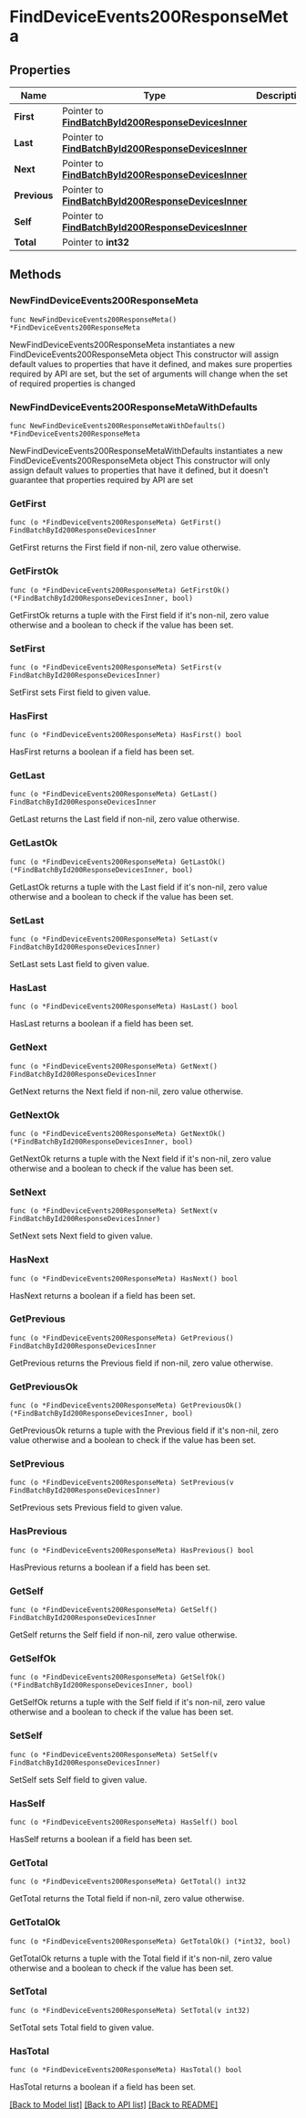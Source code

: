 # FindDeviceEvents200ResponseMeta

## Properties

Name | Type | Description | Notes
------------ | ------------- | ------------- | -------------
**First** | Pointer to [**FindBatchById200ResponseDevicesInner**](FindBatchById200ResponseDevicesInner.md) |  | [optional] 
**Last** | Pointer to [**FindBatchById200ResponseDevicesInner**](FindBatchById200ResponseDevicesInner.md) |  | [optional] 
**Next** | Pointer to [**FindBatchById200ResponseDevicesInner**](FindBatchById200ResponseDevicesInner.md) |  | [optional] 
**Previous** | Pointer to [**FindBatchById200ResponseDevicesInner**](FindBatchById200ResponseDevicesInner.md) |  | [optional] 
**Self** | Pointer to [**FindBatchById200ResponseDevicesInner**](FindBatchById200ResponseDevicesInner.md) |  | [optional] 
**Total** | Pointer to **int32** |  | [optional] 

## Methods

### NewFindDeviceEvents200ResponseMeta

`func NewFindDeviceEvents200ResponseMeta() *FindDeviceEvents200ResponseMeta`

NewFindDeviceEvents200ResponseMeta instantiates a new FindDeviceEvents200ResponseMeta object
This constructor will assign default values to properties that have it defined,
and makes sure properties required by API are set, but the set of arguments
will change when the set of required properties is changed

### NewFindDeviceEvents200ResponseMetaWithDefaults

`func NewFindDeviceEvents200ResponseMetaWithDefaults() *FindDeviceEvents200ResponseMeta`

NewFindDeviceEvents200ResponseMetaWithDefaults instantiates a new FindDeviceEvents200ResponseMeta object
This constructor will only assign default values to properties that have it defined,
but it doesn't guarantee that properties required by API are set

### GetFirst

`func (o *FindDeviceEvents200ResponseMeta) GetFirst() FindBatchById200ResponseDevicesInner`

GetFirst returns the First field if non-nil, zero value otherwise.

### GetFirstOk

`func (o *FindDeviceEvents200ResponseMeta) GetFirstOk() (*FindBatchById200ResponseDevicesInner, bool)`

GetFirstOk returns a tuple with the First field if it's non-nil, zero value otherwise
and a boolean to check if the value has been set.

### SetFirst

`func (o *FindDeviceEvents200ResponseMeta) SetFirst(v FindBatchById200ResponseDevicesInner)`

SetFirst sets First field to given value.

### HasFirst

`func (o *FindDeviceEvents200ResponseMeta) HasFirst() bool`

HasFirst returns a boolean if a field has been set.

### GetLast

`func (o *FindDeviceEvents200ResponseMeta) GetLast() FindBatchById200ResponseDevicesInner`

GetLast returns the Last field if non-nil, zero value otherwise.

### GetLastOk

`func (o *FindDeviceEvents200ResponseMeta) GetLastOk() (*FindBatchById200ResponseDevicesInner, bool)`

GetLastOk returns a tuple with the Last field if it's non-nil, zero value otherwise
and a boolean to check if the value has been set.

### SetLast

`func (o *FindDeviceEvents200ResponseMeta) SetLast(v FindBatchById200ResponseDevicesInner)`

SetLast sets Last field to given value.

### HasLast

`func (o *FindDeviceEvents200ResponseMeta) HasLast() bool`

HasLast returns a boolean if a field has been set.

### GetNext

`func (o *FindDeviceEvents200ResponseMeta) GetNext() FindBatchById200ResponseDevicesInner`

GetNext returns the Next field if non-nil, zero value otherwise.

### GetNextOk

`func (o *FindDeviceEvents200ResponseMeta) GetNextOk() (*FindBatchById200ResponseDevicesInner, bool)`

GetNextOk returns a tuple with the Next field if it's non-nil, zero value otherwise
and a boolean to check if the value has been set.

### SetNext

`func (o *FindDeviceEvents200ResponseMeta) SetNext(v FindBatchById200ResponseDevicesInner)`

SetNext sets Next field to given value.

### HasNext

`func (o *FindDeviceEvents200ResponseMeta) HasNext() bool`

HasNext returns a boolean if a field has been set.

### GetPrevious

`func (o *FindDeviceEvents200ResponseMeta) GetPrevious() FindBatchById200ResponseDevicesInner`

GetPrevious returns the Previous field if non-nil, zero value otherwise.

### GetPreviousOk

`func (o *FindDeviceEvents200ResponseMeta) GetPreviousOk() (*FindBatchById200ResponseDevicesInner, bool)`

GetPreviousOk returns a tuple with the Previous field if it's non-nil, zero value otherwise
and a boolean to check if the value has been set.

### SetPrevious

`func (o *FindDeviceEvents200ResponseMeta) SetPrevious(v FindBatchById200ResponseDevicesInner)`

SetPrevious sets Previous field to given value.

### HasPrevious

`func (o *FindDeviceEvents200ResponseMeta) HasPrevious() bool`

HasPrevious returns a boolean if a field has been set.

### GetSelf

`func (o *FindDeviceEvents200ResponseMeta) GetSelf() FindBatchById200ResponseDevicesInner`

GetSelf returns the Self field if non-nil, zero value otherwise.

### GetSelfOk

`func (o *FindDeviceEvents200ResponseMeta) GetSelfOk() (*FindBatchById200ResponseDevicesInner, bool)`

GetSelfOk returns a tuple with the Self field if it's non-nil, zero value otherwise
and a boolean to check if the value has been set.

### SetSelf

`func (o *FindDeviceEvents200ResponseMeta) SetSelf(v FindBatchById200ResponseDevicesInner)`

SetSelf sets Self field to given value.

### HasSelf

`func (o *FindDeviceEvents200ResponseMeta) HasSelf() bool`

HasSelf returns a boolean if a field has been set.

### GetTotal

`func (o *FindDeviceEvents200ResponseMeta) GetTotal() int32`

GetTotal returns the Total field if non-nil, zero value otherwise.

### GetTotalOk

`func (o *FindDeviceEvents200ResponseMeta) GetTotalOk() (*int32, bool)`

GetTotalOk returns a tuple with the Total field if it's non-nil, zero value otherwise
and a boolean to check if the value has been set.

### SetTotal

`func (o *FindDeviceEvents200ResponseMeta) SetTotal(v int32)`

SetTotal sets Total field to given value.

### HasTotal

`func (o *FindDeviceEvents200ResponseMeta) HasTotal() bool`

HasTotal returns a boolean if a field has been set.


[[Back to Model list]](../README.md#documentation-for-models) [[Back to API list]](../README.md#documentation-for-api-endpoints) [[Back to README]](../README.md)


